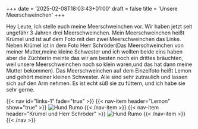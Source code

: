 +++
date = '2025-02-08T18:03:43+01:00'
draft = false
title = 'Unsere Meerschweinchen'
+++

Hey Leute,
Ich stelle euch meine Meerschweinchen vor.
Wir haben jetzt seit ungefähr 3 Jahren drei Meerschweinchen.
Mein Meerschweinchen heißt Krümel und
ist auf dem Foto mit den zwei Meerschweinchen das Linke.
Neben Krümel ist in dem Foto Herr Schröder(Das Meerschweinchen
von meiner Mutter,meine kleine Schwester und ich wollten beide eins haben 
aber die Züchterin meinte das wir am besten noch ein drittes bräuchten, weil 
unsere Meerschweinchen noch so klein waren,und das hat dann meine Mutter bekommen).
Das Meerschweinchen auf dem Einzelfoto heißt Lemon und gehört meiner kleinen Schwester.
Alle sind sehr zutraulich und lassen sich auf den Arm nehmen.
Es ist echt süß sie zu füttern, und ich habe sie sehr gerne.

{{< nav id="links-1" fade="true" >}}
  {{< nav-item header="Lemon" show="true" >}}
![Hund Rumo](/img/pets/lemon.jpeg)
  {{< /nav-item >}}
  {{< nav-item header="Krümel und Herr Schröder" >}}
![Hund Rumo](/img/pets/schroeder_kruemel.jpeg)
  {{< /nav-item >}}
{{< /nav >}}

